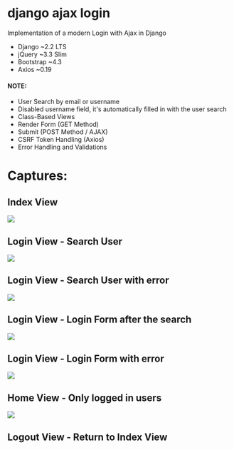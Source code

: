 # django ajax login

Implementation of a modern Login with Ajax in Django

* Django    ~2.2 LTS
* jQuery    ~3.3 Slim
* Bootstrap ~4.3
* Axios     ~0.19

#### NOTE:
* User Search by email or username
* Disabled username field, it's automatically filled in with the user search
* Class-Based Views
* Render Form (GET Method)
* Submit (POST Method / AJAX)
* CSRF Token Handling (Axios)
* Error Handling and Validations

# Captures:
## Index View

![](screenshots/index.png)

## Login View - Search User

![](screenshots/login-search-user.png)

## Login View - Search User with error

![](screenshots/login-search-user-error.png)

## Login View - Login Form after the search

![](screenshots/login-form-after-search.png)

## Login View - Login Form with error

![](screenshots/login-form-error.png)

## Home View - Only logged in users

![](screenshots/home.png)

## Logout View - Return to Index View
